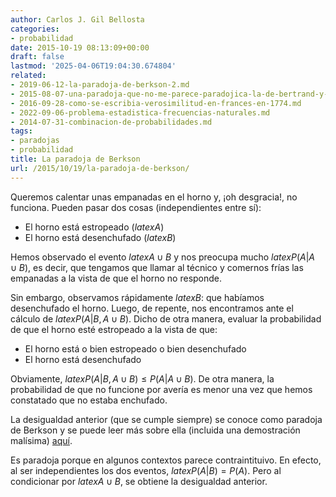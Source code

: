 ```yaml
---
author: Carlos J. Gil Bellosta
categories:
- probabilidad
date: 2015-10-19 08:13:09+00:00
draft: false
lastmod: '2025-04-06T19:04:30.674804'
related:
- 2019-06-12-la-paradoja-de-berkson-2.md
- 2015-08-07-una-paradoja-que-no-me-parece-paradojica-la-de-bertrand-y-una-pregunta.md
- 2016-09-28-como-se-escribia-verosimilitud-en-frances-en-1774.md
- 2022-09-06-problema-estadistica-frecuencias-naturales.md
- 2014-07-31-combinacion-de-probabilidades.md
tags:
- paradojas
- probabilidad
title: La paradoja de Berkson
url: /2015/10/19/la-paradoja-de-berkson/
---
```


Queremos calentar unas empanadas en el horno y, ¡oh desgracia!, no funciona. Pueden pasar dos cosas (independientes entre sí):

* El horno está estropeado ($latex A$)
* El horno está desenchufado ($latex B$)

Hemos observado el evento $latex A \cup B$ y nos preocupa mucho $latex P(A | A \cup B)$, es decir, que tengamos que llamar al técnico y comernos frías las empanadas a la vista de que el horno no responde.

Sin embargo, observamos rápidamente $latex B$: que habíamos desenchufado el horno. Luego, de repente, nos encontramos ante el cálculo de $latex P(A | B, A \cup B)$. Dicho de otra manera, evaluar la probabilidad de que el horno esté estropeado a la vista de que:

* El horno está o bien estropeado o bien desenchufado
* El horno está desenchufado

Obviamente, $latex P(A|B,A \cup B) \leq P(A|A\cup B)$. De otra manera, la probabilidad de que no funcione por avería es menor una vez que hemos constatado que no estaba enchufado.

La desigualdad anterior (que se cumple siempre) se conoce como paradoja de Berkson y se puede leer más sobre ella (incluida una demostración malísima) [aquí](https://en.wikipedia.org/wiki/Berkson%27s_paradox).

Es paradoja porque en algunos contextos parece contraintituivo. En efecto, al ser independientes los dos eventos, $latex P(A|B) =  P(A)$. Pero al condicionar por $latex A \cup B$, se obtiene la desigualdad anterior.
